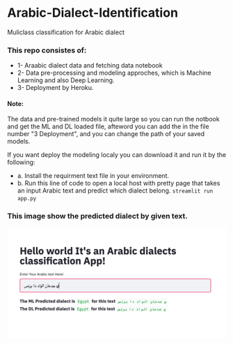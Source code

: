 # Arabic-Dialect-Identification
Muliclass classification for Arabic dialect

### This repo consistes of:
* 1- Araabic dialect data and fetching data notebook
* 2- Data pre-processing and modeling approches, which is Machine Learning and also Deep Learning.
* 3- Deployment by Heroku.

#### Note:
The data and pre-trained models it quite large so you can run the notbook and get the ML and DL loaded file, afteword you can add the in the file number "3 Deployment", and you can change the path of your saved models.

If you want deploy the modeling localy you can download it and run it by the following:
  * a. Install the requirment text file in your environment.
  * b. Run this line of code to open a local host with pretty page that takes an input Arabic text and predict which dialect belong.
    `streamlit run app.py`

### This image show the predicted dialect by given text.
![1](1.png)

